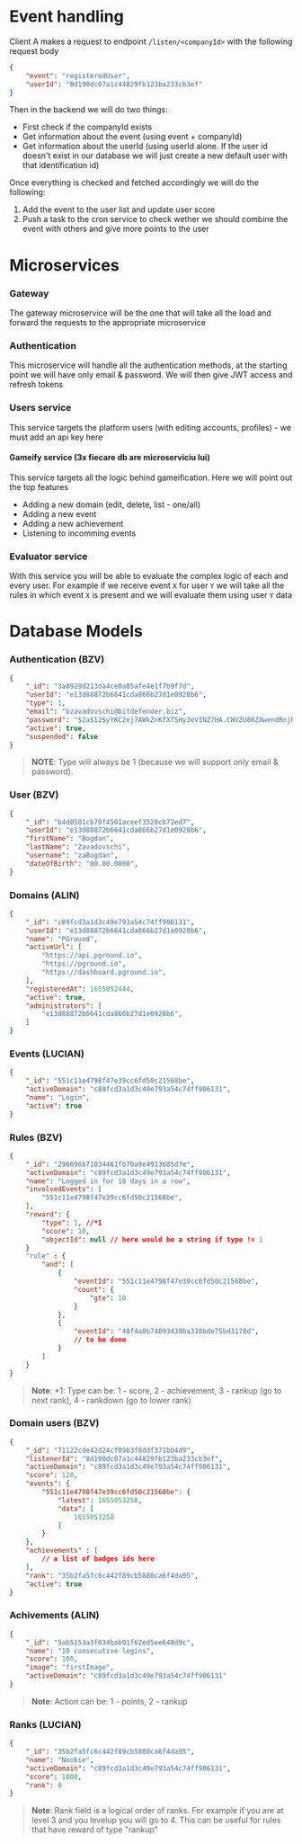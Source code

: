 # Event handling 
Client A makes a request to endpoint `/listen/<companyId>` with the following request body

```json
{
    "event": "registeredUser",
    "userId": "8d190dc07a1c44829fb123ba233cb3ef"
}
```

Then in the backend we will do two things: 
- First check if the companyId exists
- Get information about the event (using event + companyId)
- Get information about the userId (using userId alone. If the user id doesn't exist in our database we will just create a new default user with that identification id)

Once everything is checked and fetched accordingly we will do the following:

1. Add the event to the user list and update user score
2. Push a task to the cron service to check wether we should combine the event with others and give more points to the user


# Microservices

### Gateway

The gateway microservice will be the one that will take all the load and forward the requests to the appropriate microservice

### Authentication

This microservice will handle all the authentication methods, at the starting point we will have only email & password. We will then give JWT access and refresh tokens


### Users service

This service targets the platform users (with editing accounts, profiles) - we must add an api key here

#### Gameify service (3x fiecare db are microserviciu lui)

This service targets all the logic behind gameification. Here we will point out the top features

- Adding a new domain (edit, delete, list - one/all)
- Adding a new event
- Adding a new achievement
- Listening to incomming events

### Evaluator service

With this service you will be able to evaluate the complex logic of each and every user. For example if we receive event `X` for user `Y` we will take all the rules in which event `X` is present and we will evaluate them using user `Y` data

# Database Models

### Authentication (BZV)

```json
{
    "_id": "3a8929d213da4ce0a85afe4e1f7b9f7d",
    "userId": "e13d88872b6641cda866b27d1e0920b6",
    "type": 1,
    "email": "bzavadovschi@bitdefender.biz",
    "password": "$2a$12$yYKC2ej7AWkZnKfXTSHy3eVINZ7HA.CWVZU00ZXwendRnjRtlBKSC",
    "active": true,
    "suspended": false
}
```

> **NOTE**: Type will always be 1 (because we will support only email & password).

### User (BZV)

```json
{
    "_id": "b4d0501cb79f4501aceef3520cb72ed7",
    "userId": "e13d88872b6641cda866b27d1e0920b6",
    "firstName": "Bogdan",
    "lastName": "Zavadovschi",
    "username": "zaBogdan",
    "dateOfBirth": "00.00.0000",
}
```

### Domains (ALIN)

```json
{
    "_id": "c89fcd3a1d3c49e793a54c74ff906131",
    "userId": "e13d88872b6641cda866b27d1e0920b6",
    "name": "PGround",
    "activeUrl": [
        "https://api.pground.io",
        "https://pground.io",
        "https://dashboard.pground.io",
    ],
    "registeredAt": 1655052444,
    "active": true,
    "administrators": [
        "e13d88872b6641cda866b27d1e0920b6",
    ]
}
```

### Events (LUCIAN)

```json
{
    "_id": "551c11e4798f47e39cc6fd50c21568be",
    "activeDomain": "c89fcd3a1d3c49e793a54c74ff906131",
    "name": "Login",
    "active": true
}
```

### Rules (BZV)

```json 
{
    "_id": "296696b71034461fb70a9e4913605d7e",
    "activeDomain": "c89fcd3a1d3c49e793a54c74ff906131",
    "name": "Logged in for 10 days in a row",
    "involvedEvents": [
        "551c11e4798f47e39cc6fd50c21568be",
    ],
    "reward": {
        "type": 1, //*1
        "score": 10,
        "objectId": null // here would be a string if type != 1 
    }
    "rule" : {
        "and": [
            {
                "eventId": "551c11e4798f47e39cc6fd50c21568be",
                "count": {
                    "gte": 10
                }
            }, 
            {
                "eventId": "48f4a0b74093439ba338bde75bd3178d",
                // to be done
            }
        ]
    }
}
```

> **Note**: *1: Type can be: 1 - score, 2 - achievement, 3 - rankup (go to next rank), 4 - rankdown (go to lower rank)

### Domain users (BZV)

```json
{
    "_id": "71122cde42d24cf09b3f8ddf371bb4d9",
    "listenerId": "8d190dc07a1c44829fb123ba233cb3ef",
    "activeDomain": "c89fcd3a1d3c49e793a54c74ff906131",
    "score": 120, 
    "events": {
        "551c11e4798f47e39cc6fd50c21568be": {
            "latest": 1655053258,
            "data": [
                1655053258
            ]
        } 
    },
    "achievements" : [
        // a list of badges ids here 
    ],
    "rank": "35b2fa5fc6c442f89cb5880ca6f4da95",
    "active": true
}
```


### Achivements (ALIN)

```json 
{
    "_id": "5ab5153a3f034bab91f62ed5ee648d9c",
    "name": "10 consecutive logins",
    "score": 100,
    "image": "firstImage",
    "activeDomain": "c89fcd3a1d3c49e793a54c74ff906131"
}
```

> **Note**: Action can be: 1 - points, 2 - rankup
### Ranks (LUCIAN)
```json
{
    "_id": "35b2fa5fc6c442f89cb5880ca6f4da95",
    "name": "Noobie",
    "activeDomain": "c89fcd3a1d3c49e793a54c74ff906131",
    "score": 1000,
    "rank": 0
}
```
> **Note**: Rank field is a logical order of ranks. For example if you are at level 3 and you levelup you will go to 4. This can be useful for rules that have reward of type "rankup"